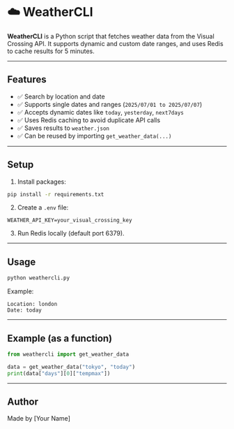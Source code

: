 # ☁️ WeatherCLI

**WeatherCLI** is a Python script that fetches weather data from the Visual Crossing API. It supports dynamic and custom date ranges, and uses Redis to cache results for 5 minutes.

---

## Features

- ✅ Search by location and date
- ✅ Supports single dates and ranges (`2025/07/01 to 2025/07/07`)
- ✅ Accepts dynamic dates like `today`, `yesterday`, `next7days`
- ✅ Uses Redis caching to avoid duplicate API calls
- ✅ Saves results to `weather.json`
- ✅ Can be reused by importing `get_weather_data(...)`

---

## Setup

1. Install packages:

```bash
pip install -r requirements.txt
```

2. Create a `.env` file:

```
WEATHER_API_KEY=your_visual_crossing_key
```

3. Run Redis locally (default port 6379).

---

## Usage

```bash
python weathercli.py
```

Example:

```
Location: london
Date: today
```

---

## Example (as a function)

```python
from weathercli import get_weather_data

data = get_weather_data("tokyo", "today")
print(data["days"][0]["tempmax"])
```

---

## Author

Made by [Your Name]
